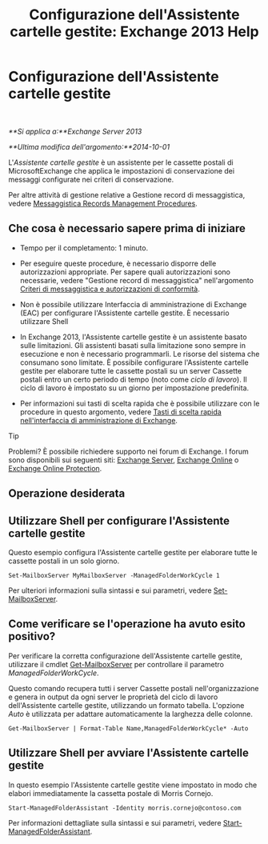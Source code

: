 ﻿---
title: "Configurazione dell'Assistente cartelle gestite: Exchange 2013 Help"
TOCTitle: Configurazione dell'Assistente cartelle gestite
ms:assetid: 9fcfb9b6-bd24-4218-a163-bc599cd5476a
ms:mtpsurl: https://technet.microsoft.com/it-it/library/Bb123958(v=EXCHG.150)
ms:contentKeyID: 50481287
ms.date: 01/08/2018
mtps_version: v=EXCHG.150
ms.translationtype: HT
---

# Configurazione dell'Assistente cartelle gestite

 

_**Si applica a:**Exchange Server 2013_

_**Ultima modifica dell'argomento:**2014-10-01_

L'*Assistente cartelle gestite* è un assistente per le cassette postali di MicrosoftExchange che applica le impostazioni di conservazione dei messaggi configurate nei criteri di conservazione.

Per altre attività di gestione relative a Gestione record di messaggistica, vedere [Messaggistica Records Management Procedures](messaging-records-management-procedures-exchange-2013-help.md).

## Che cosa è necessario sapere prima di iniziare

  - Tempo per il completamento: 1 minuto.

  - Per eseguire queste procedure, è necessario disporre delle autorizzazioni appropriate. Per sapere quali autorizzazioni sono necessarie, vedere "Gestione record di messaggistica" nell'argomento [Criteri di messaggistica e autorizzazioni di conformità](messaging-policy-and-compliance-permissions-exchange-2013-help.md).

  - Non è possibile utilizzare Interfaccia di amministrazione di Exchange (EAC) per configurare l'Assistente cartelle gestite. È necessario utilizzare Shell

  - In Exchange 2013, l'Assistente cartelle gestite è un assistente basato sulle limitazioni. Gli assistenti basati sulla limitazione sono sempre in esecuzione e non è necessario programmarli. Le risorse del sistema che consumano sono limitate. È possibile configurare l'Assistente cartelle gestite per elaborare tutte le cassette postali su un server Cassette postali entro un certo periodo di tempo (noto come *ciclo di lavoro*). Il ciclo di lavoro è impostato su un giorno per impostazione predefinita.

  - Per informazioni sui tasti di scelta rapida che è possibile utilizzare con le procedure in questo argomento, vedere [Tasti di scelta rapida nell'interfaccia di amministrazione di Exchange](keyboard-shortcuts-in-the-exchange-admin-center-exchange-online-protection-help.md).


> [!TIP]
> Problemi? È possibile richiedere supporto nei forum di Exchange. I forum sono disponibili sui seguenti siti: <A href="https://go.microsoft.com/fwlink/p/?linkid=60612">Exchange Server</A>, <A href="https://go.microsoft.com/fwlink/p/?linkid=267542">Exchange Online</A> o <A href="https://go.microsoft.com/fwlink/p/?linkid=285351">Exchange Online Protection</A>.



## Operazione desiderata

## Utilizzare Shell per configurare l'Assistente cartelle gestite

Questo esempio configura l'Assistente cartelle gestite per elaborare tutte le cassette postali in un solo giorno.

    Set-MailboxServer MyMailboxServer -ManagedFolderWorkCycle 1

Per ulteriori informazioni sulla sintassi e sui parametri, vedere [Set-MailboxServer](https://technet.microsoft.com/it-it/library/aa998651\(v=exchg.150\)).

## Come verificare se l'operazione ha avuto esito positivo?

Per verificare la corretta configurazione dell'Assistente cartelle gestite, utilizzare il cmdlet [Get-MailboxServer](https://technet.microsoft.com/it-it/library/bb123539\(v=exchg.150\)) per controllare il parametro *ManagedFolderWorkCycle*.

Questo comando recupera tutti i server Cassette postali nell'organizzazione e genera in output da ogni server le proprietà del ciclo di lavoro dell'Assistente cartelle gestite, utilizzando un formato tabella. L'opzione *Auto* è utilizzata per adattare automaticamente la larghezza delle colonne.

    Get-MailboxServer | Format-Table Name,ManagedFolderWorkCycle* -Auto

## Utilizzare Shell per avviare l'Assistente cartelle gestite

In questo esempio l'Assistente cartelle gestite viene impostato in modo che elabori immediatamente la cassetta postale di Morris Cornejo.

    Start-ManagedFolderAssistant -Identity morris.cornejo@contoso.com

Per informazioni dettagliate sulla sintassi e sui parametri, vedere [Start-ManagedFolderAssistant](https://technet.microsoft.com/it-it/library/aa998864\(v=exchg.150\)).

